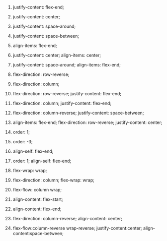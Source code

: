 1. justify-content: flex-end;

2. justify-content: center;

3. justify-content: space-around;

4. justify-content: space-between;

5. align-items: flex-end;

6. justify-content: center;
   align-items: center;

7. justify-content: space-around;
   align-items: flex-end;

8. flex-direction: row-reverse;

9. flex-direction: column;

10. flex-direction: row-reverse;
    justify-content: flex-end;

11. flex-direction: column;
    justify-content: flex-end;

12. flex-direction: column-reverse;
    justify-content: space-between;

13. align-items: flex-end;
    flex-direction: row-reverse;
    justify-content: center;

14. order: 1;

15. order: -3;

16. align-self: flex-end;

17. order: 1;
    align-self: flex-end;

18. flex-wrap: wrap;

19. flex-direction: column;
    flex-wrap: wrap;

20. flex-flow: column wrap;

21. align-content: flex-start;

22. align-content: flex-end;

23. flex-direction: column-reverse;
    align-content: center;

24. flex-flow:column-reverse wrap-reverse;
    justify-content:center;
    align-content:space-between;
